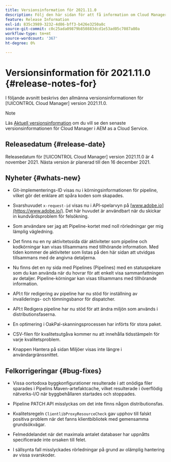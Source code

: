 ```yaml
---
title: Versionsinformation för 2021.11.0
description: Följ den här sidan för att få information om Cloud Manager version 2021.11.0
feature: Release Information
exl-id: 835c3989-3232-4d86-bff3-b426e3250a8c
source-git-commit: c0c25ada09879b850883dcd1e53ad05c7087a80a
workflow-type: tm+mt
source-wordcount: '367'
ht-degree: 0%

---
```


# Versionsinformation för 2021.11.0 {#release-notes-for}

I följande avsnitt beskrivs den allmänna versionsinformationen för [!UICONTROL Cloud Manager] version 2021.11.0.

>[!NOTE]
>Läs [Aktuell versionsinformation](https://experienceleague.adobe.com/docs/experience-manager-cloud-service/onboarding/getting-access/release-notes-cloud-manager/release-notes-cm-current.html?lang=en#getting-access) om du vill se den senaste versionsinformationen för Cloud Manager i AEM as a Cloud Service.

## Releasedatum {#release-date}

Releasedatum för [!UICONTROL Cloud Manager] version 2021.11.0 är 4 november 2021.
Nästa version är planerad till den 16 december 2021.

## Nyheter {#whats-new}

* Git-implementerings-ID visas nu i körningsinformationen för pipeline, vilket gör det enklare att spåra koden som skapades.

* Svarshuvudet `x-request-id` visas nu i API-spelarvyn på [www.adobe.io](https://www.adobe.io/). Det här huvudet är användbart när du skickar in kundvårdsproblem för felsökning.

* Som användare ser jag att Pipeline-kortet med noll rörledningar ger mig lämplig vägledning.

* Det finns nu en ny aktivitetssida där aktiviteter som pipeline och kodkörningar kan visas tillsammans med tillhörande information. Med tiden kommer de aktiviteter som listas på den här sidan att utvidgas tillsammans med de angivna detaljerna.

* Nu finns det en ny sida med Pipelines (Pipelines) med en statuspekare som du kan använda när du hovrar för att enkelt visa sammanfattningen av detaljer. Pipeline-körningar kan visas tillsammans med tillhörande information.

* API:t för redigering av pipeline har nu stöd för inställning av invaliderings- och tömningsbanor för dispatcher.

* API:t Redigera pipeline har nu stöd för att ändra miljön som används i distributionsfaserna.

* En optimering i OakPal-skanningsprocessen har införts för stora paket.

* CSV-filen för kvalitetsutgåva kommer nu att innehålla tidsstämpeln för varje kvalitetsproblem.

* Knappen Hantera på sidan Miljöer visas inte längre i användargränssnittet.

## Felkorrigeringar {#bug-fixes}

* Vissa oortodoxa byggkonfigurationer resulterade i att onödiga filer sparades i Pipelins Maven-artefaktcache, vilket resulterade i överflödig nätverks-I/O när byggbehållaren startades och stoppades.

* Pipeline PATCH API misslyckas om det inte finns någon distributionsfas.

* Kvalitetsregeln `ClientlibProxyResourceCheck` gav upphov till falskt positiva problem när det fanns klientbibliotek med gemensamma grundsökvägar.

* Felmeddelandet när det maximala antalet databaser har uppnåtts specificerade inte orsaken till felet.

* I sällsynta fall misslyckades rörledningar på grund av olämplig hantering av vissa svarskoder.
